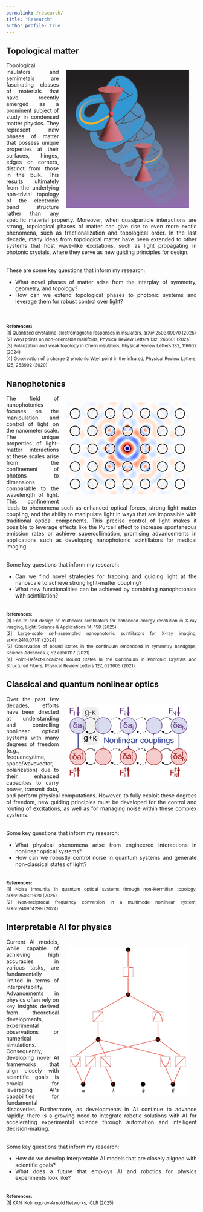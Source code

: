 ```yaml
---
permalink: /research/
title: "Research"
author_profile: true
---
```


## Topological matter
<img align="right" img src="https://raw.githubusercontent.com/sachin4594/svaidya.github.io/master/images/nonorientable_Weyl.png" width="325" style="margin: 20px">
<div style="text-align: justify"> 
  
Topological insulators and semimetals are fascinating classes of materials that have recently emerged as a prominent subject of study in condensed matter physics. They represent new phases of matter that possess unique properties at their surfaces, hinges, edges or corners, distinct from those in the bulk. This results ultimately from the underlying non-trivial topology of the electronic band structure rather than any specific material property. Moreover, when quasiparticle interactions are strong, topological phases of matter can give rise to even more exotic phenomena, such as fractionalization and topological order. In the last decade, many ideas from topological matter have been extended to other systems that host wave-like excitations, such as light propagating in photonic crystals, where they serve as new guiding principles for design.
<br><br>

These are some key questions that inform my research:<br>
- What novel phases of matter arise from the interplay of symmetry, geometry, and topology?<br>
- How can we extend topological phases to photonic systems and leverage them for robust control over light?<br>
<br><br>

<small>
<b>References:</b>
<br>
[1] Quantized crystalline-electromagnetic responses in insulators, arXiv:2503.09970 (2025)
<br>
[2] Weyl points on non-orientable manifolds, Physical Review Letters 132, 266601 (2024)
<br>
[3] Polarization and weak topology in Chern insulators, Physical Review Letters 132, 116602 (2024)
<br>
[4] Observation of a charge-2 photonic Weyl point in the infrared, Physical Review Letters, 125, 253902 (2020)
</small>
</div>

## Nanophotonics
<img align="right" img src="https://raw.githubusercontent.com/sachin4594/svaidya.github.io/master/images/BIC.png" width="325" style="margin: 20px">
<div style="text-align: justify"> 

The field of nanophotonics focuses on the manipulation and control of light on the nanometer scale. The unique properties of light-matter interactions at these scales arise from the confinement of photons to dimensions comparable to the wavelength of light. This confinement leads to phenomena such as enhanced optical forces, strong light-matter coupling, and the ability to manipulate light in ways that are impossible with traditional optical components. This precise control of light makes it possible to leverage effects like the Purcell effect to increase spontaneous emission rates or achieve supercollimation, promising advancements in applications such as developing nanophotonic scintillators for medical imaging.
<br><br>

Some key questions that inform my research:<br>
- Can we find novel strategies for trapping and guiding light at the nanoscale to achieve strong light-matter coupling?<br>
- What new functionalities can be achieved by combining nanophotonics with scintillation?
<br><br>

<small>
<b>References:</b>
<br>
[1] End-to-end design of multicolor scintillators for enhanced energy resolution in X-ray imaging, Light: Science & Applications 14, 158 (2025)
<br>
[2] Large-scale self-assembled nanophotonic scintillators for X-ray imaging, arXiv:2410.07141 (2024)
<br>
[3] Observation of bound states in the continuum embedded in symmetry bandgaps, Science Advances 7, 52 eabk1117 (2021)
<br>
[4] Point-Defect-Localized Bound States in the Continuum in Photonic Crystals and Structured Fibers, Physical Review Letters 127, 023605 (2021)
</small>  
</div>

## Classical and quantum nonlinear optics
<img align="right" img src="https://raw.githubusercontent.com/sachin4594/svaidya.github.io/master/images/quantum_noise_lattice.png" width="325" style="margin: 20px">
<div style="text-align: justify"> 

Over the past few decades, efforts have been directed at understanding and controlling nonlinear optical systems with many degrees of freedom (e.g., frequency/time, space/wavevector, polarization) due to their enhanced capacities to carry power, transmit data, and perform physical computations. However, to fully exploit these degrees of freedom, new guiding principles must be developed for the control and routing of excitations, as well as for managing noise within these complex systems.
<br><br>

Some key questions that inform my research:<br>
- What physical phenomena arise from engineered interactions in nonlinear optical systems?<br>
- How can we robustly control noise in quantum systems and generate non-classical states of light?
<br><br>

<small>
<b>References:</b>
<br>
[1] Noise immunity in quantum optical systems through non-Hermitian topology, arXiv:2503.11620 (2025)  
<br>
[2] Non-reciprocal frequency conversion in a multimode nonlinear system, arXiv:2409.14299 (2024)
<br>
</small>
</div>

## Interpretable AI for physics
<img align="right" img src="https://raw.githubusercontent.com/sachin4594/svaidya.github.io/master/images/KANs_image.png" width="325" style="margin: 20px">
<div style="text-align: justify"> 

Current AI models, while capable of achieving high accuracies in various tasks, are fundamentally limited in terms of interpretability. Advancements in physics often rely on key insights derived from theoretical developments, experimental observations or numerical simulations. Consequently, developing novel AI frameworks that align closely with scientific goals is crucial for leveraging AI's capabilities for fundamental discoveries. Furthermore, as developments in AI continue to advance rapidly, there is a growing need to integrate robotic solutions with AI for accelerating experimental science through automation and intelligent decision-making.
<br><br>

Some key questions that inform my research:<br>
- How do we develop interpretable AI models that are closely aligned with scientific goals?<br>
- What does a future that employs AI and robotics for physics experiments look like?
<br><br>

<small>
<b>References:</b>
<br>
[1] KAN: Kolmogorov-Arnold Networks, ICLR (2025)
<br>
</small>
</div>
